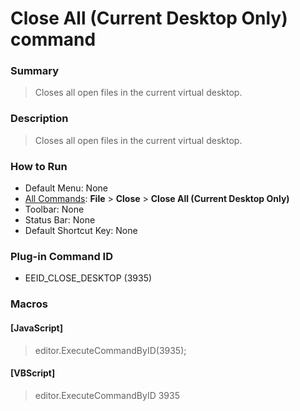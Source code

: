 # Close All (Current Desktop Only) command

### Summary

> Closes all open files in the current virtual desktop.

### Description

> Closes all open files in the current virtual desktop.

### How to Run

- Default Menu: None
- [All Commands](../tools/all_commands): **File** \> **Close**
\> **Close All (Current Desktop Only)**
- Toolbar: None
- Status Bar: None
- Default Shortcut Key: None

### Plug-in Command ID

- EEID\_CLOSE\_DESKTOP (3935)

### Macros

#### \[JavaScript\]

> editor.ExecuteCommandByID(3935);

#### \[VBScript\]

> editor.ExecuteCommandByID 3935